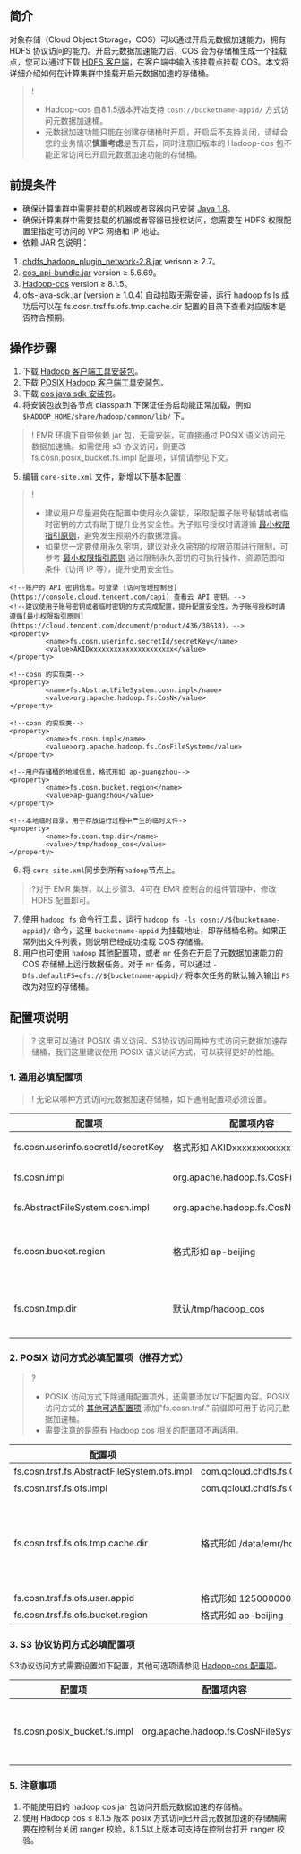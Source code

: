 ## 简介

对象存储（Cloud Object Storage，COS）可以通过开启元数据加速能力，拥有 HDFS 协议访问的能力。开启元数据加速能力后，COS 会为存储桶生成一个挂载点，您可以通过下载 [HDFS 客户端](https://github.com/tencentyun/chdfs-hadoop-plugin/tree/master/jar)，在客户端中输入该挂载点挂载 COS。本文将详细介绍如何在计算集群中挂载开启元数据加速的存储桶。

>! 
> - Hadoop-cos 自8.1.5版本开始支持 `cosn://bucketname-appid/` 方式访问元数据加速桶。
> - 元数据加速功能只能在创建存储桶时开启，开启后不支持关闭，请结合您的业务情况**慎重考虑**是否开启，同时注意旧版本的 Hadoop-cos 包不能正常访问已开启元数据加速功能的存储桶。
> 

## 前提条件

- 确保计算集群中需要挂载的机器或者容器内已安装 [Java 1.8](https://www.oracle.com/java/technologies/downloads/)。
- 确保计算集群中需要挂载的机器或者容器已授权访问，您需要在 HDFS 权限配置里指定可访问的 VPC 网络和 IP 地址。
- 依赖 JAR 包说明：
 1. [chdfs_hadoop_plugin_network-2.8.jar](https://github.com/tencentyun/chdfs-hadoop-plugin/tree/master/jar) verison ≥ 2.7。
 2. [cos_api-bundle.jar](https://search.maven.org/artifact/com.qcloud/cos_api-bundle/5.6.69/jar) version ≥ 5.6.69。
 3. [Hadoop-cos](https://github.com/tencentyun/hadoop-cos/releases) version ≥ 8.1.5。
 4. ofs-java-sdk.jar (version ≥ 1.0.4) 自动拉取无需安装，运行 hadoop fs ls 成功后可以在 fs.cosn.trsf.fs.ofs.tmp.cache.dir 配置的目录下查看对应版本是否符合预期。

## 操作步骤
1. 下载 [Hadoop 客户端工具安装包](https://github.com/tencentyun/hadoop-cos/releases)。
2. 下载 [POSIX Hadoop 客户端工具安装包](https://github.com/tencentyun/chdfs-hadoop-plugin/tree/master/jar)。
3. 下载 [cos java sdk 安装包](https://search.maven.org/artifact/com.qcloud/cos_api-bundle/5.6.69/jar)。
4. 将安装包放到各节点 classpath 下保证任务启动能正常加载，例如 `$HADOOP_HOME/share/hadoop/common/lib/` 下。
>! EMR 环境下自带依赖 jar 包，无需安装，可直接通过 POSIX 语义访问元数据加速桶。如需使用 s3 协议访问，则更改 fs.cosn.posix_bucket.fs.impl 配置项，详情请参见下文。
>
5. 编辑 `core-site.xml` 文件，新增以下基本配置：
>!
>- 建议用户尽量避免在配置中使用永久密钥，采取配置子账号秘钥或者临时密钥的方式有助于提升业务安全性。为子账号授权时请遵循 [最小权限指引原则](https://cloud.tencent.com/document/product/436/38618)，避免发生预期外的数据泄露。
>- 如果您一定要使用永久密钥，建议对永久密钥的权限范围进行限制，可参考 [最小权限指引原则](https://cloud.tencent.com/document/product/436/38618) 通过限制永久密钥的可执行操作、资源范围和条件（访问 IP 等），提升使用安全性。

```
<!--账户的 API 密钥信息。可登录 [访问管理控制台](https://console.cloud.tencent.com/capi) 查看云 API 密钥。-->
<!--建议使用子账号密钥或者临时密钥的方式完成配置，提升配置安全性。为子账号授权时请遵循[最小权限指引原则](https://cloud.tencent.com/document/product/436/38618)。-->
<property>
		 <name>fs.cosn.userinfo.secretId/secretKey</name>
		 <value>AKIDxxxxxxxxxxxxxxxxxxxxx</value>
</property>

<!--cosn 的实现类-->
<property>
		 <name>fs.AbstractFileSystem.cosn.impl</name>
		 <value>org.apache.hadoop.fs.CosN</value>
</property>

<!--cosn 的实现类-->
<property>
		 <name>fs.cosn.impl</name>
		 <value>org.apache.hadoop.fs.CosFileSystem</value>
</property>

<!--用户存储桶的地域信息，格式形如 ap-guangzhou-->      
<property>
		 <name>fs.cosn.bucket.region</name>
		 <value>ap-guangzhou</value>
</property>

<!--本地临时目录，用于存放运行过程中产生的临时文件->      
<property>
		 <name>fs.cosn.tmp.dir</name>
		 <value>/tmp/hadoop_cos</value>
</property>
```
6. 将 `core-site.xml`同步到所有`hadoop`节点上。
>?对于 EMR 集群，以上步骤3、4可在 EMR 控制台的组件管理中，修改 HDFS 配置即可。
>
7. 使用 `hadoop fs` 命令行工具，运行 `hadoop fs -ls cosn://${bucketname-appid}/` 命令，这里 `bucketname-appid` 为挂载地址，即存储桶名称。如果正常列出文件列表，则说明已经成功挂载 COS 存储桶。
8. 用户也可使用 `hadoop` 其他配置项，或者 `mr` 任务在开启了元数据加速能力的 COS 存储桶上运行数据任务。对于 `mr` 任务，可以通过 `-Dfs.defaultFS=ofs://${bucketname-appid}/` 将本次任务的默认输入输出 `FS` 改为对应的存储桶。

## 配置项说明

>? 这里可以通过 POSIX 语义访问、S3协议访问两种方式访问元数据加速存储桶，我们这里建议使用 POSIX 语义访问方式，可以获得更好的性能。
>

### 1. 通用必填配置项

>! 无论以哪种方式访问元数据加速存储桶，如下通用配置项必须设置。
>

| 配置项                              | 配置项内容                         | 说明                                                         |
| ----------------------------------- | ---------------------------------- | ------------------------------------------------------------ |
| fs.cosn.userinfo.secretId/secretKey | 格式形如 AKIDxxxxxxxxxxxxxxxxxxxx | 填写您账户的 API 密钥信息。可登录 [访问管理控制台](https://console.cloud.tencent.com/capi) 查看云 API 密钥。 |
| fs.cosn.impl                        | org.apache.hadoop.fs.CosFileSystem | cosn 对 FileSystem 的实现类，固定为 org.apache.hadoop.fs.CosFileSystem。                          |
| fs.AbstractFileSystem.cosn.impl     | org.apache.hadoop.fs.CosN          | cosn 对 AbstractFileSystem 的实现类，固定为 org.apache.hadoop.fs.CosN。                |
| fs.cosn.bucket.region               | 格式形如 ap-beijing               | 请填写待访问存储桶的地域信息，枚举值请参见 [地域和访问域名](https://cloud.tencent.com/document/product/436/6224) 中的地域简称，例如：ap-beijing、ap-guangzhou 等。兼容原有配置：fs.cosn.userinfo.region。 |
| fs.cosn.tmp.dir                     | 默认/tmp/hadoop_cos                | 请设置一个实际存在的本地目录，运行过程中产生的临时文件会暂时放于此处。同时建议配置各节点该目录足够的空间和权限。 |



### 2. POSIX 访问方式必填配置项（推荐方式）

>?
>- POSIX 访问方式下除通用配置项外，还需要添加以下配置内容。POSIX 访问方式的 [其他可选配置项](https://cloud.tencent.com/document/product/1105/36368#.E9.85.8D.E7.BD.AE.E9.A1.B9.E8.AF.B4.E6.98.8E) 添加"fs.cosn.trsf." 前缀即可用于访问元数据加速桶。
>- 需要注意的是原有 Hadoop cos 相关的配置项不再适用。

| 配置项                 | 配置项内容     | 说明 |
| ------------------------ | ------------------ | ---------------- |
| fs.cosn.trsf.fs.AbstractFileSystem.ofs.impl | com.qcloud.chdfs.fs.CHDFSDelegateFSAdapter                      |      元数据桶访问实现类                                           |
| fs.cosn.trsf.fs.ofs.impl                    | com.qcloud.chdfs.fs.CHDFSHadoopFileSystemAdapter                |     元数据桶访问实现类                                                          |
| fs.cosn.trsf.fs.ofs.tmp.cache.dir           | 格式形如 /data/emr/hdfs/tmp/posix-cosn/  |请设置一个实际存在的本地目录，运行过程中产生的临时文件会暂时放于此处。同时建议配置各节点该目录足够的空间和权限，例如`"/data/emr/hdfs/tmp/posix-cosn/"`                                                                      |
| fs.cosn.trsf.fs.ofs.user.appid              | 格式形如 12500000000  | 必填。用户 appid |
| fs.cosn.trsf.fs.ofs.bucket.region           | 格式形如 ap-beijing  | 必填。用户 bucket 对应 region |


### 3. S3 协议访问方式必填配置项

S3协议访问方式需要设置如下配置，其他可选项请参见 [Hadoop-cos 配置项](https://cloud.tencent.com/document/product/436/6884)。

| 配置项                 | 配置项内容     | 说明 |
| ------------------------ | ------------------ | ---------------- |
| fs.cosn.posix_bucket.fs.impl         | org.apache.hadoop.fs.CosNFileSystem |      POSIX 方式访问配置为 `com.qcloud.chdfs.fs.CHDFSHadoopFileSystemAdapter S3` 协议方式访问配置为 `org.apache.hadoop.fs.CosNFileSystem`， 默认 POSIX 方式访问。                                        |


### 5. 注意事项
1. 不能使用旧的 hadoop cos jar 包访问开启元数据加速的存储桶。
2. 使用 Hadoop cos ≤ 8.1.5 版本 posix 方式访问已开启元数据加速的存储桶需要在控制台关闭 ranger 校验，8.1.5以上版本可支持在控制台打开 ranger 校验。

